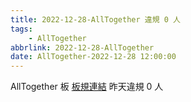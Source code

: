 ```yaml
---
title: 2022-12-28-AllTogether 違規 0 人
tags:
    - AllTogether
abbrlink: 2022-12-28-AllTogether
date: AllTogether-2022-12-28 12:00:00
---
```

AllTogether 板 [板規連結](https://www.ptt.cc/bbs/AllTogether/M.1643211430.A.5FB.html)
昨天違規 0 人
